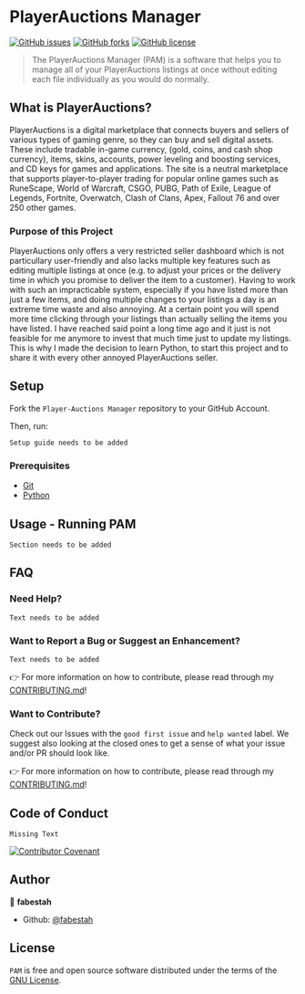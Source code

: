 # PlayerAuctions Manager

[![GitHub issues](https://img.shields.io/github/issues/fabestah/PlayerAuctions-Manager)](https://github.com/fabestah/PlayerAuctions-Manager/issues)
[![GitHub forks](https://img.shields.io/github/forks/fabestah/PlayerAuctions-Manager)](https://github.com/fabestah/PlayerAuctions-Manager/network)
[![GitHub license](https://img.shields.io/github/license/fabestah/PlayerAuctions-Manager)](https://github.com/fabestah/PlayerAuctions-Manager/blob/main/LICENSE)

> The PlayerAuctions Manager (PAM) is a software that helps you to manage all of your PlayerAuctions listings at once without editing each file individually as you would do normally.

## What is PlayerAuctions?

PlayerAuctions is a digital marketplace that connects buyers and sellers of various types of gaming genre, so they can buy and sell digital assets. These include tradable in-game currency, (gold, coins, and cash shop currency), items, skins, accounts, power leveling and boosting services, and CD keys for games and applications. The site is a neutral marketplace that supports player-to-player trading for popular online games such as RuneScape, World of Warcraft, CSGO, PUBG, Path of Exile, League of Legends, Fortnite, Overwatch, Clash of Clans, Apex, Fallout 76 and over 250 other games.

### Purpose of this Project

PlayerAuctions only offers a very restricted seller dashboard which is not particullary user-friendly and also lacks multiple key features such as editing multiple listings at once (e.g. to adjust your prices or the delivery time in which you promise to deliver the item to a customer). Having to work with such an impracticable system, especially if you have listed more than just a few items, and doing multiple changes to your listings a day is an extreme time waste and also annoying. At a certain point you will spend more time clicking through your listings than actually selling the items you have listed. I have reached said point a long time ago and it just is not feasible for me anymore to invest that much time just to update my listings. This is why I made the decision to learn Python, to start this project and to share it with every other annoyed PlayerAuctions seller.

## Setup

Fork the `Player-Auctions Manager` repository to your GitHub Account.

Then, run:

```Setup guide needs to be added```

### Prerequisites

- [Git](https://git-scm.com/)
- [Python](https://www.python.org/)

## Usage - Running PAM

````Section needs to be added````

## FAQ

### Need Help?

````Text needs to be added````

### Want to Report a Bug or Suggest an Enhancement?

````Text needs to be added````

👉 For more information on how to contribute, please read through my [CONTRIBUTING.md]()!

###  Want to Contribute?

Check out our Issues with the `good first issue` and `help wanted` label. We suggest also looking at the closed ones to get a sense of what your issue and/or PR should look like.

👉 For more information on how to contribute, please read through my [CONTRIBUTING.md]()!

## Code of Conduct

````Missing Text````

[![Contributor Covenant](https://img.shields.io/badge/Contributor%20Covenant-2.1-4baaaa.svg)](code_of_conduct.md)

## Author

👤 **fabestah**

* Github: [@fabestah](https://github.com/fabestah)

## License

`PAM` is free and open source software distributed under the terms of the [GNU License](https://github.com/LrnzDC3696/hexapawn/blob/main/LICENSE).
